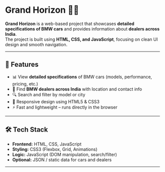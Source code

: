 # Grand Horizon 🚗✨

**Grand Horizon** is a web-based project that showcases **detailed specifications of BMW cars** and provides information about **dealers across India**.  
The project is built using **HTML, CSS, and JavaScript**, focusing on clean UI design and smooth navigation.

---

## 📌 Features

- 📊 View **detailed specifications** of BMW cars (models, performance, pricing, etc.)
- 🏢 Find **BMW dealers across India** with location and contact info
- 🔍 Search and filter by model or city
- 🎨 Responsive design using HTML5 & CSS3
- ⚡ Fast and lightweight – runs directly in the browser

---

## 🛠️ Tech Stack

- **Frontend:** HTML, CSS, JavaScript
- **Styling:** CSS3 (Flexbox, Grid, Animations)
- **Logic:** JavaScript (DOM manipulation, search/filter)
- **Optional:** JSON / static data for cars and dealers

---
